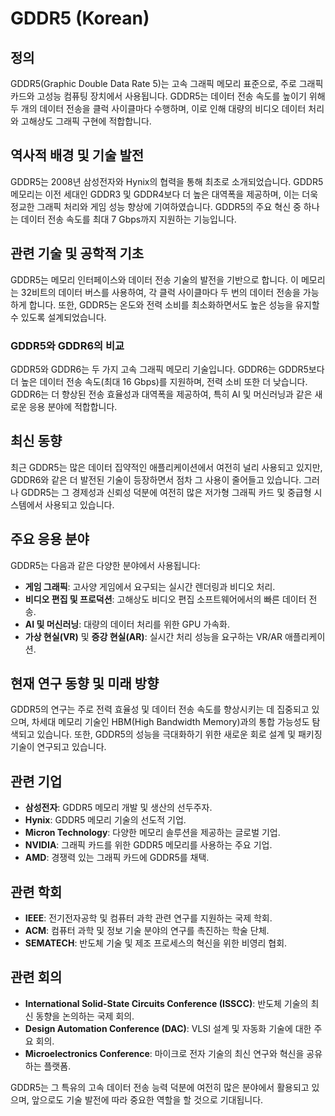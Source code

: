 # GDDR5 (Korean)

## 정의
GDDR5(Graphic Double Data Rate 5)는 고속 그래픽 메모리 표준으로, 주로 그래픽 카드와 고성능 컴퓨팅 장치에서 사용됩니다. GDDR5는 데이터 전송 속도를 높이기 위해 두 개의 데이터 전송을 클럭 사이클마다 수행하며, 이로 인해 대량의 비디오 데이터 처리와 고해상도 그래픽 구현에 적합합니다.

## 역사적 배경 및 기술 발전
GDDR5는 2008년 삼성전자와 Hynix의 협력을 통해 최초로 소개되었습니다. GDDR5 메모리는 이전 세대인 GDDR3 및 GDDR4보다 더 높은 대역폭을 제공하며, 이는 더욱 정교한 그래픽 처리와 게임 성능 향상에 기여하였습니다. GDDR5의 주요 혁신 중 하나는 데이터 전송 속도를 최대 7 Gbps까지 지원하는 기능입니다.

## 관련 기술 및 공학적 기초
GDDR5는 메모리 인터페이스와 데이터 전송 기술의 발전을 기반으로 합니다. 이 메모리는 32비트의 데이터 버스를 사용하여, 각 클럭 사이클마다 두 번의 데이터 전송을 가능하게 합니다. 또한, GDDR5는 온도와 전력 소비를 최소화하면서도 높은 성능을 유지할 수 있도록 설계되었습니다. 

### GDDR5와 GDDR6의 비교
GDDR5와 GDDR6는 두 가지 고속 그래픽 메모리 기술입니다. GDDR6는 GDDR5보다 더 높은 데이터 전송 속도(최대 16 Gbps)를 지원하며, 전력 소비 또한 더 낮습니다. GDDR6는 더 향상된 전송 효율성과 대역폭을 제공하여, 특히 AI 및 머신러닝과 같은 새로운 응용 분야에 적합합니다.

## 최신 동향
최근 GDDR5는 많은 데이터 집약적인 애플리케이션에서 여전히 널리 사용되고 있지만, GDDR6와 같은 더 발전된 기술이 등장하면서 점차 그 사용이 줄어들고 있습니다. 그러나 GDDR5는 그 경제성과 신뢰성 덕분에 여전히 많은 저가형 그래픽 카드 및 중급형 시스템에서 사용되고 있습니다.

## 주요 응용 분야
GDDR5는 다음과 같은 다양한 분야에서 사용됩니다:
- **게임 그래픽**: 고사양 게임에서 요구되는 실시간 렌더링과 비디오 처리.
- **비디오 편집 및 프로덕션**: 고해상도 비디오 편집 소프트웨어에서의 빠른 데이터 전송.
- **AI 및 머신러닝**: 대량의 데이터 처리를 위한 GPU 가속화.
- **가상 현실(VR)** 및 **증강 현실(AR)**: 실시간 처리 성능을 요구하는 VR/AR 애플리케이션.

## 현재 연구 동향 및 미래 방향
GDDR5의 연구는 주로 전력 효율성 및 데이터 전송 속도를 향상시키는 데 집중되고 있으며, 차세대 메모리 기술인 HBM(High Bandwidth Memory)과의 통합 가능성도 탐색되고 있습니다. 또한, GDDR5의 성능을 극대화하기 위한 새로운 회로 설계 및 패키징 기술이 연구되고 있습니다.

## 관련 기업
- **삼성전자**: GDDR5 메모리 개발 및 생산의 선두주자.
- **Hynix**: GDDR5 메모리 기술의 선도적 기업.
- **Micron Technology**: 다양한 메모리 솔루션을 제공하는 글로벌 기업.
- **NVIDIA**: 그래픽 카드를 위한 GDDR5 메모리를 사용하는 주요 기업.
- **AMD**: 경쟁력 있는 그래픽 카드에 GDDR5를 채택.

## 관련 학회
- **IEEE**: 전기전자공학 및 컴퓨터 과학 관련 연구를 지원하는 국제 학회.
- **ACM**: 컴퓨터 과학 및 정보 기술 분야의 연구를 촉진하는 학술 단체.
- **SEMATECH**: 반도체 기술 및 제조 프로세스의 혁신을 위한 비영리 협회.

## 관련 회의
- **International Solid-State Circuits Conference (ISSCC)**: 반도체 기술의 최신 동향을 논의하는 국제 회의.
- **Design Automation Conference (DAC)**: VLSI 설계 및 자동화 기술에 대한 주요 회의.
- **Microelectronics Conference**: 마이크로 전자 기술의 최신 연구와 혁신을 공유하는 플랫폼. 

GDDR5는 그 특유의 고속 데이터 전송 능력 덕분에 여전히 많은 분야에서 활용되고 있으며, 앞으로도 기술 발전에 따라 중요한 역할을 할 것으로 기대됩니다.